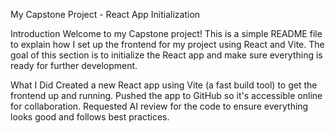 My Capstone Project - React App Initialization

Introduction
Welcome to my Capstone project! This is a simple README file to explain how I set up the frontend for my project using React and Vite. The goal of this section is to initialize the React app and make sure everything is ready for further development.

What I Did
Created a new React app using Vite (a fast build tool) to get the frontend up and running.
Pushed the app to GitHub so it's accessible online for collaboration.
Requested AI review for the code to ensure everything looks good and follows best practices.